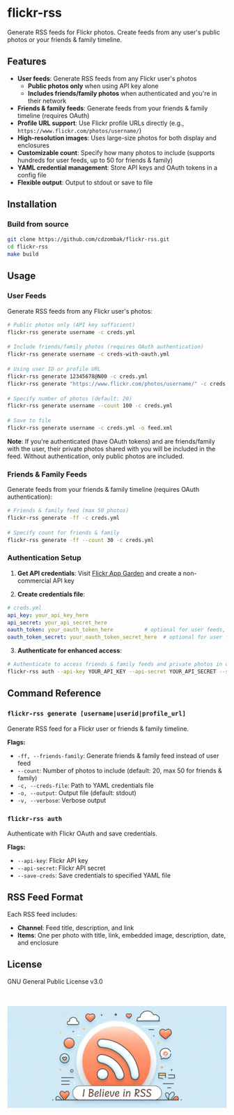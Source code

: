 # flickr-rss

Generate RSS feeds for Flickr photos. Create feeds from any user's public photos or your friends & family timeline.

## Features

- **User feeds**: Generate RSS feeds from any Flickr user's photos
  - **Public photos only** when using API key alone
  - **Includes friends/family photos** when authenticated and you're in their network
- **Friends & family feeds**: Generate feeds from your friends & family timeline (requires OAuth)
- **Profile URL support**: Use Flickr profile URLs directly (e.g., `https://www.flickr.com/photos/username/`)
- **High-resolution images**: Uses large-size photos for both display and enclosures
- **Customizable count**: Specify how many photos to include (supports hundreds for user feeds, up to 50 for friends & family)
- **YAML credential management**: Store API keys and OAuth tokens in a config file
- **Flexible output**: Output to stdout or save to file

## Installation

### Build from source

```bash
git clone https://github.com/cdzombak/flickr-rss.git
cd flickr-rss
make build
```

## Usage

### User Feeds

Generate RSS feeds from any Flickr user's photos:

```bash
# Public photos only (API key sufficient)
flickr-rss generate username -c creds.yml

# Include friends/family photos (requires OAuth authentication)
flickr-rss generate username -c creds-with-oauth.yml

# Using user ID or profile URL
flickr-rss generate 12345678@N00 -c creds.yml
flickr-rss generate "https://www.flickr.com/photos/username/" -c creds.yml

# Specify number of photos (default: 20)
flickr-rss generate username --count 100 -c creds.yml

# Save to file
flickr-rss generate username -c creds.yml -o feed.xml
```

**Note**: If you're authenticated (have OAuth tokens) and are friends/family with the user, their private photos shared with you will be included in the feed. Without authentication, only public photos are included.

### Friends & Family Feeds

Generate feeds from your friends & family timeline (requires OAuth authentication):

```bash
# Friends & family feed (max 50 photos)
flickr-rss generate -ff -c creds.yml

# Specify count for friends & family
flickr-rss generate -ff --count 30 -c creds.yml
```

### Authentication Setup

1. **Get API credentials**: Visit [Flickr App Garden](https://www.flickr.com/services/apps/create/) and create a non-commercial API key

2. **Create credentials file**:
```yaml
# creds.yml
api_key: your_api_key_here
api_secret: your_api_secret_here
oauth_token: your_oauth_token_here          # optional for user feeds, required for friends & family feeds
oauth_token_secret: your_oauth_token_secret_here  # optional for user feeds, required for friends & family feeds
```

3. **Authenticate for enhanced access**:
```bash
# Authenticate to access friends & family feeds and private photos in user feeds
flickr-rss auth --api-key YOUR_API_KEY --api-secret YOUR_API_SECRET --save-creds creds.yml
```

## Command Reference

### `flickr-rss generate [username|userid|profile_url]`

Generate RSS feed for a Flickr user or friends & family timeline.

**Flags:**
- `-ff, --friends-family`: Generate friends & family feed instead of user feed
- `--count`: Number of photos to include (default: 20, max 50 for friends & family)
- `-c, --creds-file`: Path to YAML credentials file
- `-o, --output`: Output file (default: stdout)
- `-v, --verbose`: Verbose output

### `flickr-rss auth`

Authenticate with Flickr OAuth and save credentials.

**Flags:**
- `--api-key`: Flickr API key
- `--api-secret`: Flickr API secret
- `--save-creds`: Save credentials to specified YAML file

## RSS Feed Format

Each RSS feed includes:
- **Channel**: Feed title, description, and link
- **Items**: One per photo with title, link, embedded image, description, date, and enclosure

## License

GNU General Public License v3.0

<br /><br />![I believe in RSS](i%20believe%20in%20rss.png)
